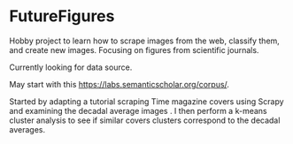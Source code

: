 # FutureFigures
Hobby project to learn how to scrape images from the web, classify them, and create new images. Focusing on figures from scientific journals.

Currently looking for data source.

May start with this https://labs.semanticscholar.org/corpus/.


Started by adapting a tutorial scraping Time magazine covers using Scrapy and examining the decadal average images . I then perform a k-means cluster analysis to see if similar covers clusters correspond to the decadal averages.
